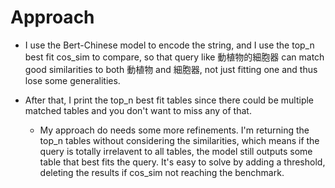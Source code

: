 # Approach

* I use the Bert-Chinese model to encode the string, and I use the top\_n best fit cos\_sim to compare, so that query like 動植物的細胞器 can match good similarities to both 動植物 and 細胞器, not just fitting one and thus lose some generalities. 

* After that, I print the top\_n best fit tables since there could be multiple matched tables and you don't want to miss any of that.

    * My approach do needs some more refinements. I'm returning the top\_n tables without considering the similarities, which means if the query is totally irrelavent to all tables, the model still outputs some table that best fits the query. It's easy to solve by adding a threshold, deleting the results if cos\_sim not reaching the benchmark.
